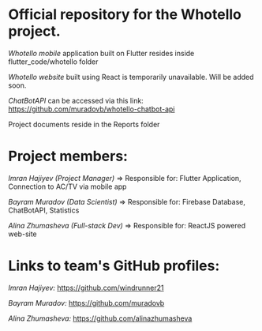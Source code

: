 # Official repository for the Whotello project.

_Whotello mobile_ application built on Flutter resides inside flutter_code/whotello folder

_Whotello website_ built using React is temporarily unavailable. Will be added soon.

_ChatBotAPI_ can be accessed via this link: https://github.com/muradovb/whotello-chatbot-api

Project documents reside in the Reports folder

# Project members:

_Imran Hajiyev (Project Manager)_ => Responsible for: Flutter Application, Connection to AC/TV via mobile app

_Bayram Muradov (Data Scientist)_ => Responsible for: Firebase Database, ChatBotAPI, Statistics

_Alina Zhumasheva (Full-stack Dev)_ => Responsible for: ReactJS powered web-site

# Links to team's GitHub profiles:

_Imran Hajiyev:_ https://github.com/windrunner21

_Bayram Muradov:_ https://github.com/muradovb

_Alina Zhumasheva:_ https://github.com/alinazhumasheva
